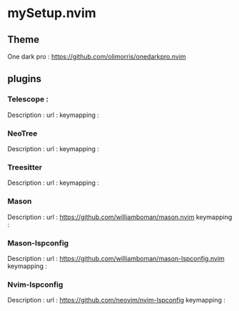 # mySetup.nvim

## Theme
One dark pro : https://github.com/olimorris/onedarkpro.nvim

## plugins

### Telescope :
Description : 
url : 
keymapping :

### NeoTree
Description : 
url : 
keymapping :

### Treesitter
Description : 
url : 
keymapping :

### Mason
Description : 
url : https://github.com/williamboman/mason.nvim
keymapping :

### Mason-lspconfig
Description : 
url : https://github.com/williamboman/mason-lspconfig.nvim
keymapping :

### Nvim-lspconfig
Description : 
url : https://github.com/neovim/nvim-lspconfig
keymapping :


